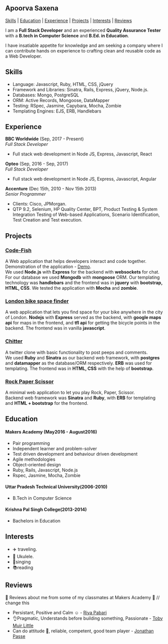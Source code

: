 ## Apoorva Saxena

[Skills](#Skills) | [Education](#Education) | [Experience](#Experience) | [Projects](#Projects) | [Interests](#Interests) | [Reviews](#Reviews)

I am a __Full Stack Developer__ and an experienced __Quality Assurance Tester__ with a __B.tech in Computer Science__ and __B.Ed. in Education__.

I have insatiable appetite for knowledge and am seeking a company where I can contribute hands on experience to crafting clean and reusable code as a Web Developer.

<a name="Skills"></a>
## Skills

- Language: Javascript, Ruby, HTML, CSS, jQuery
- Framework and Libraries: Sinatra, Rails, Express, jQuery, Node.js.
- Databases: Mongo, PostgreSQL
- ORM: Active Records, Mongoose, DataMapper
- Testing: ​RSpec, Jasmine, Capybara, Mocha, Zombie
- Templating Engines: EJS, ERB, Handlebars

<a name="Experience"></a>
## Experience
**BBC Worldwide** (Sep, 2017 - Present)    
*Full Stack Developer*  

- Full stack web development in Node JS, Express, Javascript, React

**Opteo** (Sep, 2016 - Sep, 2017)    
*Full Stack Developer*  

- Full stack web development in Node JS, Express, Javascript, Angular

**Accenture** (Dec 15th, 2010 - Nov 15th 2013)    
*Senior Programmer*  

- Clients: Cisco, JPMorgan.
- QTP 9.2, Selenium, HP Quality Center, BPT, Product Testing & System Integration Testing of Web-based Applications, Scenario Identification, Test Creation and Test execution.

<a name="Projects"></a>
## Projects


### [Code-Fish](code-fish.herokuapp.com)
A Web application that helps developers interact and code together.  
Demonstration of the application - [Demo](https://www.youtube.com/watch?v=gpUAPkNlF04).  
We used __Node.js__ with __Express__ for the backend with __websockets__ for chat. For our database we used __Mongodb__ with __mongoose__ ORM. Our templating technology was __handlebars__ and the frontend was in __jquery__ with __bootstrap, HTML, CSS__. We tested the application with __Mocha__ and __zombie__.
### [London bike space finder](https://github.com/apsaxena24/london-bike-space-finder)
A web application that lets you find space for your bike anywhere in the city of London.
__Nodejs__ with __Express__ served as the backend, with __google maps api__ for maps in the frontend, and __tfl api__ for getting the bicycle points in the backend. The frontend was in vanilla __javascript__.
### [Chitter](https://chitter12.herokuapp.com/)
A twitter clone with basic functionality to post peeps and comments.  
We used __Ruby__ and __Sinatra__ as our backend web framework, with __postgres__ and __datamapper__ as the database/ORM respectively. __ERB__ was used for templating. The frontend was in __HTML, CSS__ with the help of __bootstrap__.
### [Rock Paper Scissor](https://damp-gorge-24087.herokuapp.com/)
A minimal web application to let you play Rock, Paper, Scissor.  
Backend web framework was __Sinatra__ and __Ruby__, with __ERB__ for templating and __HTML + bootstrap__ for the frontend.

<a name="Education"></a>
## Education

#### Makers Academy (May2016 - August2016)

- Pair programming
- Independent learner and problem-solver
- Test driven development and behaviour driven development
- Agile methodologies
- Object-oriented design
- Ruby, Rails, Javascript, Node.js  
- Rspec, Jasmine, Mocha, Zombie

#### Uttar Pradesh Technical University(2006-2010)  
- B.Tech in Computer Science

#### Krishna Pal Singh College(2013-2014)  
- Bachelors in Education


<a name="Interests"></a>
## Interests

- :airplane: traveling.
- :guitar: Ukulele.
- :microphone:singing
- :books:reading

<a name="Reviews"></a>
## Reviews
:sparkling_heart: Reviews about me from some of my classmates at Makers Academy :sparkling_heart: // change this

- Persistant, Positive and Calm :relaxed: - [Riya Pabari](https://github.com/riyapabari)  
- :ok_hand:Pragmatic,
Understands before building something,
Passionate - [Toby Muir Little](https://github.com/toby676)
- Can do attitude :facepunch:, reliable, competent, good team player - [Jonathan Passe](https://github.com/Jojograndjojo)
